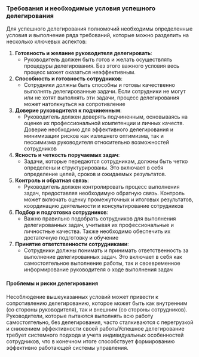 ### Требования и необходимые условия успешного делегирования
Для успешного делегирования полномочий необходимы определенные условия и выполнение ряда требований, которые можно разделить на несколько ключевых аспектов:
1. **Готовность и желание руководителя делегировать**:
    - Руководитель должен быть готов и желать осуществлять процедуры делегирования. Без этого важного условия весь процесс может оказаться неэффективным.
2. **Способность и готовность сотрудников**:
    - Сотрудники должны быть способны и готовы качественно выполнять делегированные задачи. Если сотрудники не могут или не хотят выполнять эти задачи, процесс делегирования может натолкнуться на сопротивление
3. **Доверие руководителя к подчиненным**:
    - Руководитель должен доверять подчиненным, основываясь на оценке их профессиональной компетенции и личных качеств. Доверие необходимо для эффективного делегирования и минимизации рисков как излишнего оптимизма, так и пессимизма руководителя относительно возможностей сотрудников​
4. **Ясность и четкость поручаемых задач**:
    - Задачи, которые передаются сотрудникам, должны быть четко определены и структурированы. Это включает в себя определение целей, сроков и ожидаемых результатов.
5. **Контроль и обратная связь**:
    - Руководитель должен контролировать процесс выполнения задач, предоставляя необходимую обратную связь. Контроль может включать оценку промежуточных и итоговых результатов, координацию деятельности и консультирование сотрудников​
6. **Подбор и подготовка сотрудников**:
    - Важно правильно подобрать сотрудников для выполнения делегированных задач, учитывая их профессиональные и личностные качества. Также необходимо обеспечить их достаточную подготовку и обучение​
7. **Принятие ответственности сотрудниками**:
    - Сотрудники должны понимать и принимать ответственность за выполнение делегированных задач. Это включает в себя как самостоятельное выполнение работы, так и своевременное информирование руководителя о ходе выполнения задач
#### Проблемы и риски делегирования
Несоблюдение вышеуказанных условий может привести к сопротивлению делегированию, которое может быть как внутренним (со стороны руководителя), так и внешним (со стороны сотрудников). Руководители, которые пытаются выполнять всю работу самостоятельно, без делегирования, часто сталкиваются с перегрузкой и снижением эффективности своей работы​
Успешное делегирование требует системного подхода и учета индивидуальных особенностей сотрудников, что в конечном итоге способствует формированию эффективно работающей системы управления.